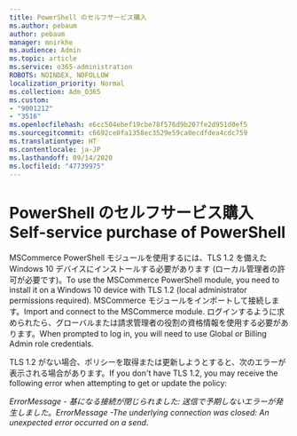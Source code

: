 ```yaml
---
title: PowerShell のセルフサービス購入
ms.author: pebaum
author: pebaum
manager: mnirkhe
ms.audience: Admin
ms.topic: article
ms.service: o365-administration
ROBOTS: NOINDEX, NOFOLLOW
localization_priority: Normal
ms.collection: Adm_O365
ms.custom:
- "9001212"
- "3516"
ms.openlocfilehash: e6cc504ebef19cbe78f576d9b207fe2d951d0ef5
ms.sourcegitcommit: c6692ce0fa1358ec3529e59ca0ecdfdea4cdc759
ms.translationtype: HT
ms.contentlocale: ja-JP
ms.lasthandoff: 09/14/2020
ms.locfileid: "47739975"
---
```

# <a name="self-service-purchase-of-powershell"></a><span data-ttu-id="94a42-102">PowerShell のセルフサービス購入</span><span class="sxs-lookup"><span data-stu-id="94a42-102">Self-service purchase of PowerShell</span></span>

<span data-ttu-id="94a42-103">MSCommerce PowerShell モジュールを使用するには、TLS 1.2 を備えた Windows 10 デバイスにインストールする必要があります (ローカル管理者の許可が必要です)。</span><span class="sxs-lookup"><span data-stu-id="94a42-103">To use the MSCommerce PowerShell module, you need to install it on a Windows 10 device with TLS 1.2 (local administrator permissions required).</span></span>  <span data-ttu-id="94a42-104">MSCommerce モジュールをインポートして接続します。</span><span class="sxs-lookup"><span data-stu-id="94a42-104">Import and connect to the MSCommerce module.</span></span>  <span data-ttu-id="94a42-105">ログインするように求められたら、グローバルまたは請求管理者の役割の資格情報を使用する必要があります。</span><span class="sxs-lookup"><span data-stu-id="94a42-105">When prompted to log in, you will need to use Global or Billing Admin role credentials.</span></span>  

<span data-ttu-id="94a42-106">TLS 1.2 がない場合、ポリシーを取得または更新しようとすると、次のエラーが表示される場合があります。</span><span class="sxs-lookup"><span data-stu-id="94a42-106">If you don't have TLS 1.2, you may receive the following error when attempting to get or update the policy:</span></span>

<span data-ttu-id="94a42-107">*ErrorMessage - 基になる接続が閉じられました: 送信で予期しないエラーが発生しました*。</span><span class="sxs-lookup"><span data-stu-id="94a42-107">*ErrorMessage -The underlying connection was closed: An unexpected error occurred on a send*.</span></span>



